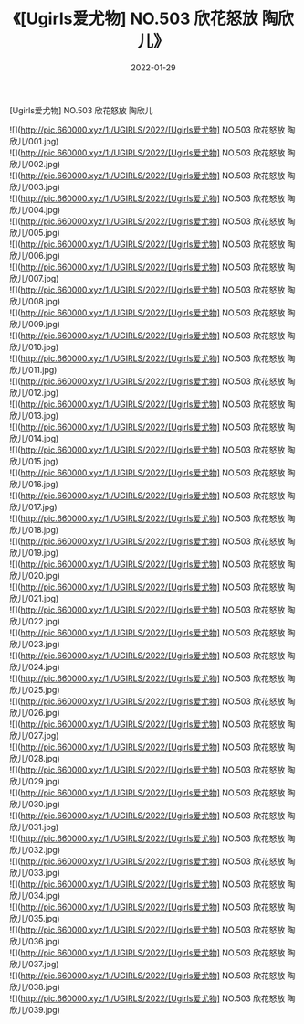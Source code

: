 ﻿---
layout: post
title:  《[Ugirls爱尤物] NO.503 欣花怒放 陶欣儿》
date:   2022-01-29
img: http://pic.660000.xyz/1:/UGIRLS/2022/[Ugirls爱尤物] NO.503 欣花怒放 陶欣儿/000.jpg
categories: [美女, 清纯, 唯美]
---

[Ugirls爱尤物] NO.503 欣花怒放 陶欣儿

 ![](http://pic.660000.xyz/1:/UGIRLS/2022/[Ugirls爱尤物] NO.503 欣花怒放 陶欣儿/001.jpg) <br>![](http://pic.660000.xyz/1:/UGIRLS/2022/[Ugirls爱尤物] NO.503 欣花怒放 陶欣儿/002.jpg) <br>![](http://pic.660000.xyz/1:/UGIRLS/2022/[Ugirls爱尤物] NO.503 欣花怒放 陶欣儿/003.jpg) <br>![](http://pic.660000.xyz/1:/UGIRLS/2022/[Ugirls爱尤物] NO.503 欣花怒放 陶欣儿/004.jpg) <br>![](http://pic.660000.xyz/1:/UGIRLS/2022/[Ugirls爱尤物] NO.503 欣花怒放 陶欣儿/005.jpg) <br>![](http://pic.660000.xyz/1:/UGIRLS/2022/[Ugirls爱尤物] NO.503 欣花怒放 陶欣儿/006.jpg) <br>![](http://pic.660000.xyz/1:/UGIRLS/2022/[Ugirls爱尤物] NO.503 欣花怒放 陶欣儿/007.jpg) <br>![](http://pic.660000.xyz/1:/UGIRLS/2022/[Ugirls爱尤物] NO.503 欣花怒放 陶欣儿/008.jpg) <br>![](http://pic.660000.xyz/1:/UGIRLS/2022/[Ugirls爱尤物] NO.503 欣花怒放 陶欣儿/009.jpg) <br>![](http://pic.660000.xyz/1:/UGIRLS/2022/[Ugirls爱尤物] NO.503 欣花怒放 陶欣儿/010.jpg) <br>![](http://pic.660000.xyz/1:/UGIRLS/2022/[Ugirls爱尤物] NO.503 欣花怒放 陶欣儿/011.jpg) <br>![](http://pic.660000.xyz/1:/UGIRLS/2022/[Ugirls爱尤物] NO.503 欣花怒放 陶欣儿/012.jpg) <br>![](http://pic.660000.xyz/1:/UGIRLS/2022/[Ugirls爱尤物] NO.503 欣花怒放 陶欣儿/013.jpg) <br>![](http://pic.660000.xyz/1:/UGIRLS/2022/[Ugirls爱尤物] NO.503 欣花怒放 陶欣儿/014.jpg) <br>![](http://pic.660000.xyz/1:/UGIRLS/2022/[Ugirls爱尤物] NO.503 欣花怒放 陶欣儿/015.jpg) <br>![](http://pic.660000.xyz/1:/UGIRLS/2022/[Ugirls爱尤物] NO.503 欣花怒放 陶欣儿/016.jpg) <br>![](http://pic.660000.xyz/1:/UGIRLS/2022/[Ugirls爱尤物] NO.503 欣花怒放 陶欣儿/017.jpg) <br>![](http://pic.660000.xyz/1:/UGIRLS/2022/[Ugirls爱尤物] NO.503 欣花怒放 陶欣儿/018.jpg) <br>![](http://pic.660000.xyz/1:/UGIRLS/2022/[Ugirls爱尤物] NO.503 欣花怒放 陶欣儿/019.jpg) <br>![](http://pic.660000.xyz/1:/UGIRLS/2022/[Ugirls爱尤物] NO.503 欣花怒放 陶欣儿/020.jpg) <br>![](http://pic.660000.xyz/1:/UGIRLS/2022/[Ugirls爱尤物] NO.503 欣花怒放 陶欣儿/021.jpg) <br>![](http://pic.660000.xyz/1:/UGIRLS/2022/[Ugirls爱尤物] NO.503 欣花怒放 陶欣儿/022.jpg) <br>![](http://pic.660000.xyz/1:/UGIRLS/2022/[Ugirls爱尤物] NO.503 欣花怒放 陶欣儿/023.jpg) <br>![](http://pic.660000.xyz/1:/UGIRLS/2022/[Ugirls爱尤物] NO.503 欣花怒放 陶欣儿/024.jpg) <br>![](http://pic.660000.xyz/1:/UGIRLS/2022/[Ugirls爱尤物] NO.503 欣花怒放 陶欣儿/025.jpg) <br>![](http://pic.660000.xyz/1:/UGIRLS/2022/[Ugirls爱尤物] NO.503 欣花怒放 陶欣儿/026.jpg) <br>![](http://pic.660000.xyz/1:/UGIRLS/2022/[Ugirls爱尤物] NO.503 欣花怒放 陶欣儿/027.jpg) <br>![](http://pic.660000.xyz/1:/UGIRLS/2022/[Ugirls爱尤物] NO.503 欣花怒放 陶欣儿/028.jpg) <br>![](http://pic.660000.xyz/1:/UGIRLS/2022/[Ugirls爱尤物] NO.503 欣花怒放 陶欣儿/029.jpg) <br>![](http://pic.660000.xyz/1:/UGIRLS/2022/[Ugirls爱尤物] NO.503 欣花怒放 陶欣儿/030.jpg) <br>![](http://pic.660000.xyz/1:/UGIRLS/2022/[Ugirls爱尤物] NO.503 欣花怒放 陶欣儿/031.jpg) <br>![](http://pic.660000.xyz/1:/UGIRLS/2022/[Ugirls爱尤物] NO.503 欣花怒放 陶欣儿/032.jpg) <br>![](http://pic.660000.xyz/1:/UGIRLS/2022/[Ugirls爱尤物] NO.503 欣花怒放 陶欣儿/033.jpg) <br>![](http://pic.660000.xyz/1:/UGIRLS/2022/[Ugirls爱尤物] NO.503 欣花怒放 陶欣儿/034.jpg) <br>![](http://pic.660000.xyz/1:/UGIRLS/2022/[Ugirls爱尤物] NO.503 欣花怒放 陶欣儿/035.jpg) <br>![](http://pic.660000.xyz/1:/UGIRLS/2022/[Ugirls爱尤物] NO.503 欣花怒放 陶欣儿/036.jpg) <br>![](http://pic.660000.xyz/1:/UGIRLS/2022/[Ugirls爱尤物] NO.503 欣花怒放 陶欣儿/037.jpg) <br>![](http://pic.660000.xyz/1:/UGIRLS/2022/[Ugirls爱尤物] NO.503 欣花怒放 陶欣儿/038.jpg) <br>![](http://pic.660000.xyz/1:/UGIRLS/2022/[Ugirls爱尤物] NO.503 欣花怒放 陶欣儿/039.jpg) <br>